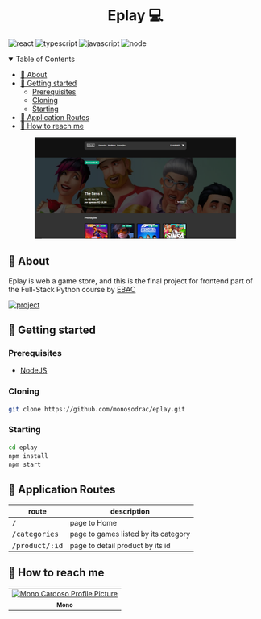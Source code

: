 [JAVASCRIPT__BADGE]: https://img.shields.io/badge/Javascript-000?style=for-the-badge&logo=javascript
[TYPESCRIPT__BADGE]: https://img.shields.io/badge/typescript-D4FAFF?style=for-the-badge&logo=typescript
[REACT__BADGE]: https://img.shields.io/badge/React-005CFE?style=for-the-badge&logo=react
[PROJECT__BADGE]: https://img.shields.io/badge/📱Visit_this_project-000?style=for-the-badge&logo=project
[PROJECT__URL]: https://eplay-monosodrac.vercel.app/
[NODE_BADGE]:https://img.shields.io/badge/node.js-20.16.0-43853D?style=for-the-badge&logo=node.js

<h1 align="center" style="font-weight: bold;">Eplay 💻</h1>

![react][REACT__BADGE]
![typescript][TYPESCRIPT__BADGE]
![javascript][JAVASCRIPT__BADGE]
![node][NODE_BADGE]

<details open="open">
<summary>Table of Contents</summary>
 
- [📌 About](#about)
- [🚀 Getting started](#started)
  - [Prerequisites](#prerequisites)
  - [Cloning](#cloning)
  - [Starting](#starting)
- [📍 Application Routes](#routes)
- [🤝 How to reach me](#reach)
  
</details>


<p align="center">
    <img src="./src/assets/images/eplay-cover.png" alt="Cover image" width="400px">
</p>

<h2 id="about">📌 About</h2>

Eplay is web a game store, and this is the final project for frontend part of the Full-Stack Python course by [EBAC](https://ebaconline.com.br/full-stack-python)

[![project][PROJECT__BADGE]][PROJECT__URL]

<h2 id="started">🚀 Getting started</h2>

<h3>Prerequisites</h3>

- [NodeJS](https://nodejs.org/en/download)

<h3>Cloning</h3>

```bash
git clone https://github.com/monosodrac/eplay.git
```

<h3>Starting</h3>

```bash
cd eplay
npm install
npm start
```

<h2 id="routes">📍 Application Routes</h2>

| route               | description                                          
|----------------------|-----------------------------------------------------
| <kbd>/</kbd>     | page to Home
| <kbd>/categories</kbd>     | page to games listed by its category
| <kbd>/product/:id</kbd>     | page to detail product by its id

<h2 id="reach">🤝 How to reach me</h2>

<table>
  <tr>
    <td align="center">
      <a href="https://linktr.ee/monosodrac">
        <img src="https://avatars.githubusercontent.com/u/141099551?v=4" width="100px;" alt="Mono Cardoso Profile Picture"/><br>
        <sub>
          <b>Mono</b>
        </sub>
      </a>
    </td>
  </tr>
</table>
